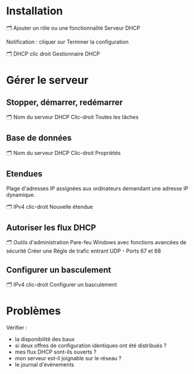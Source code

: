 # Installation

🗂 Ajouter un rôle ou une fonctionnalité
	Serveur DHCP

Notification : 
	cliquer sur Terminer la configuration

🗂 DHCP
	clic droit
		Gestionnaire DHCP

# Gérer le serveur
## Stopper, démarrer, redémarrer
🗂 Nom du serveur DHCP
	Clic-droit
		Toutes les tâches

## Base de données
🗂 Nom du serveur DHCP
	Clic-droit
		Propriétés

## Etendues
Plage d'adresses IP assignées aux ordinateurs demandant une adresse IP dynamique. 

🗂 IPv4
	clic-droit
		Nouvelle étendue

## Autoriser les flux DHCP
🗂 Outils d'administration
	Pare-feu Windows avec fonctions avancées de sécurité
		Créer une Règle de trafic entrant
			UDP - Ports 67 et 68

## Configurer un basculement
🗂 IPv4
	clic-droit
		Configurer un basculement

# Problèmes

Vérifier :
- la disponibilité des baux
- si deux offres de configuration identiques ont été distribués ?
- mes flux DHCP sont-ils ouverts ? 
- mon serveur est-il joignable sur le réseau ?
- le journal d'événements
